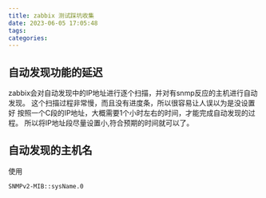 ```yaml
---
title: zabbix 测试踩坑收集
date: 2023-06-05 17:05:48
tags:
categories:
---
```



## 自动发现功能的延迟

zabbix会对自动发现中的IP地址进行逐个扫描，并对有snmp反应的主机进行自动发现。
这个扫描过程非常慢，而且没有进度条，所以很容易让人误以为是没设置好
按照一个C段的IP地址，大概需要1个小时左右的时间，才能完成自动发现的过程。
所以将IP地址段尽量设置小,符合预期的时间就可以了。

## 自动发现的主机名

使用

```
SNMPv2-MIB::sysName.0
```